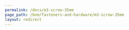 ```yaml
---
permalink: /docs/m3-screw-35mm
page_path: /bom/fasteners-and-hardware/m3-screw-35mm
layout: redirect
---
```

